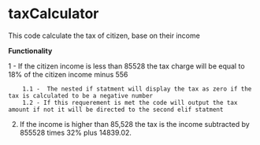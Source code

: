 # taxCalculator
This code calculate the tax of citizen, base on their income

**Functionality**



1 - If the citizen income is less than 85528 the tax charge will be equal to 18% of the citizen income minus 556

        1.1 -  The nested if statment will display the tax as zero if the tax is calculated to be a negative number
        1.2 - If this requerement is met the code will output the tax amount if not it will be directed to the second elif statment


2. If the income is higher than 85,528 the tax is the income subtracted by 855528 times 32% plus 14839.02.
